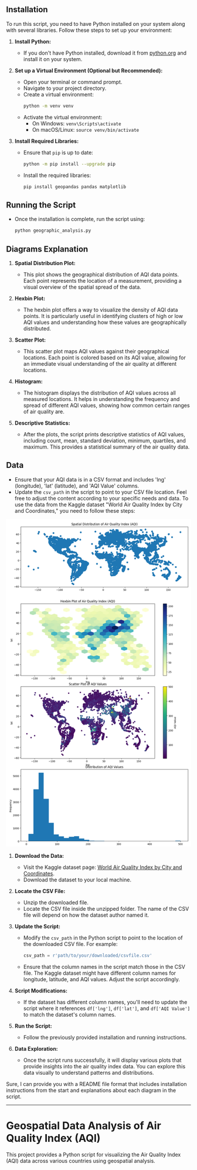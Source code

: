 

## Installation

To run this script, you need to have Python installed on your system along with several libraries. Follow these steps to set up your environment:

1. **Install Python:**
   - If you don't have Python installed, download it from [python.org](https://www.python.org/downloads/) and install it on your system.

2. **Set up a Virtual Environment (Optional but Recommended):**
   - Open your terminal or command prompt.
   - Navigate to your project directory.
   - Create a virtual environment:
     ```sh
     python -m venv venv
     ```
   - Activate the virtual environment:
     - On Windows: `venv\Scripts\activate`
     - On macOS/Linux: `source venv/bin/activate`

3. **Install Required Libraries:**
   - Ensure that `pip` is up to date:
     ```sh
     python -m pip install --upgrade pip
     ```
   - Install the required libraries:
     ```sh
     pip install geopandas pandas matplotlib
     ```

## Running the Script

- Once the installation is complete, run the script using:
  ```sh
  python geographic_analysis.py
  ```

## Diagrams Explanation

1. **Spatial Distribution Plot:**
   - This plot shows the geographical distribution of AQI data points. Each point represents the location of a measurement, providing a visual overview of the spatial spread of the data.

2. **Hexbin Plot:**
   - The hexbin plot offers a way to visualize the density of AQI data points. It is particularly useful in identifying clusters of high or low AQI values and understanding how these values are geographically distributed.

3. **Scatter Plot:**
   - This scatter plot maps AQI values against their geographical locations. Each point is colored based on its AQI value, allowing for an immediate visual understanding of the air quality at different locations.

4. **Histogram:**
   - The histogram displays the distribution of AQI values across all measured locations. It helps in understanding the frequency and spread of different AQI values, showing how common certain ranges of air quality are.

5. **Descriptive Statistics:**
   - After the plots, the script prints descriptive statistics of AQI values, including count, mean, standard deviation, minimum, quartiles, and maximum. This provides a statistical summary of the air quality data.

## Data

- Ensure that your AQI data is in a CSV format and includes 'lng' (longitude), 'lat' (latitude), and 'AQI Value' columns.
- Update the `csv_path` in the script to point to your CSV file location.
 Feel free to adjust the content according to your specific needs and data.
To use the data from the Kaggle dataset "World Air Quality Index by City and Coordinates," you need to follow these steps:

![Air Quality Index Analysis](https://github.com/ucodefusion/world-air-quality-index-by-city-and-coordinates/blob/main/Figure_1.png?raw=true)


1. **Download the Data:**
   - Visit the Kaggle dataset page: [World Air Quality Index by City and Coordinates](https://www.kaggle.com/datasets/adityaramachandran27/world-air-quality-index-by-city-and-coordinates).
   - Download the dataset to your local machine.

2. **Locate the CSV File:**
   - Unzip the downloaded file.
   - Locate the CSV file inside the unzipped folder. The name of the CSV file will depend on how the dataset author named it.

3. **Update the Script:**
   - Modify the `csv_path` in the Python script to point to the location of the downloaded CSV file. For example:
     ```python
     csv_path = r'path/to/your/downloaded/csvfile.csv'
     ```
   - Ensure that the column names in the script match those in the CSV file. The Kaggle dataset might have different column names for longitude, latitude, and AQI values. Adjust the script accordingly.

4. **Script Modifications:**
   - If the dataset has different column names, you'll need to update the script where it references `df['lng']`, `df['lat']`, and `df['AQI Value']` to match the dataset's column names.

5. **Run the Script:**
   - Follow the previously provided installation and running instructions.

6. **Data Exploration:**
   - Once the script runs successfully, it will display various plots that provide insights into the air quality index data. You can explore this data visually to understand patterns and distributions.
 
Sure, I can provide you with a README file format that includes installation instructions from the start and explanations about each diagram in the script.

---

# Geospatial Data Analysis of Air Quality Index (AQI)

This project provides a Python script for visualizing the Air Quality Index (AQI) data across various countries using geospatial analysis.
